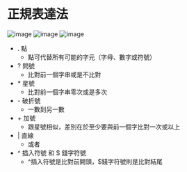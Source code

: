 # 正規表達法 
![image](https://user-images.githubusercontent.com/91866934/148968171-ac67bda8-d7bf-463a-bdaa-997ac22f2e13.png)
![image](https://user-images.githubusercontent.com/91866934/148968366-a598f51b-0703-4305-ad11-f68891b72841.png)
![image](https://user-images.githubusercontent.com/91866934/148968450-8764b3a5-1df8-46ea-bef6-64a874d44eb2.png)
- . 點
  - 點可代替所有可能的字元（字母、數字或符號）
- ? 問號
  - 比對前一個字串或是不比對
- \* 星號
  - 比對前一個字串零次或是多次
- \- 破折號
  - 一數到另一數  
-  \+ 加號 
    -  跟星號相似，差別在於至少要與前一個字比對一次或以上
- | 直線
  - 或者
- ^ 插入符號 和 $ 錢字符號
  - ^插入符號是比對前開頭，$錢字符號則是比對結尾
